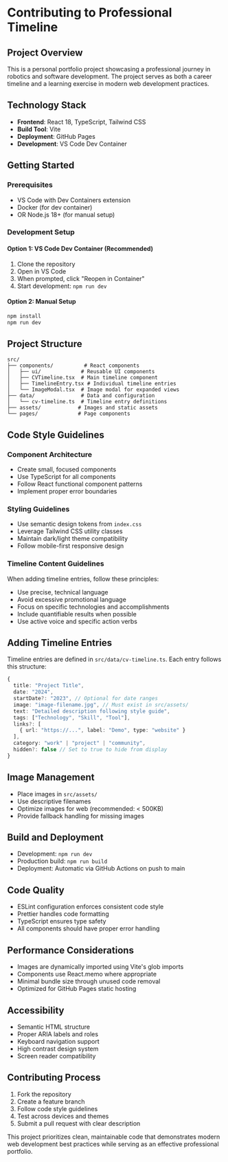 # Contributing to Professional Timeline

## Project Overview
This is a personal portfolio project showcasing a professional journey in robotics and software development. The project serves as both a career timeline and a learning exercise in modern web development practices.

## Technology Stack
- **Frontend**: React 18, TypeScript, Tailwind CSS
- **Build Tool**: Vite
- **Deployment**: GitHub Pages
- **Development**: VS Code Dev Container

## Getting Started

### Prerequisites
- VS Code with Dev Containers extension
- Docker (for dev container)
- OR Node.js 18+ (for manual setup)

### Development Setup

#### Option 1: VS Code Dev Container (Recommended)
1. Clone the repository
2. Open in VS Code
3. When prompted, click "Reopen in Container"
4. Start development: `npm run dev`

#### Option 2: Manual Setup
```bash
npm install
npm run dev
```

## Project Structure

```
src/
├── components/          # React components
│   ├── ui/             # Reusable UI components
│   ├── CVTimeline.tsx  # Main timeline component
│   ├── TimelineEntry.tsx # Individual timeline entries
│   └── ImageModal.tsx  # Image modal for expanded views
├── data/               # Data and configuration
│   └── cv-timeline.ts  # Timeline entry definitions
├── assets/            # Images and static assets
└── pages/             # Page components
```

## Code Style Guidelines

### Component Architecture
- Create small, focused components
- Use TypeScript for all components
- Follow React functional component patterns
- Implement proper error boundaries

### Styling Guidelines
- Use semantic design tokens from `index.css`
- Leverage Tailwind CSS utility classes
- Maintain dark/light theme compatibility
- Follow mobile-first responsive design

### Timeline Content Guidelines
When adding timeline entries, follow these principles:
- Use precise, technical language
- Avoid excessive promotional language
- Focus on specific technologies and accomplishments
- Include quantifiable results when possible
- Use active voice and specific action verbs

## Adding Timeline Entries

Timeline entries are defined in `src/data/cv-timeline.ts`. Each entry follows this structure:

```typescript
{
  title: "Project Title",
  date: "2024",
  startDate?: "2023", // Optional for date ranges
  image: "image-filename.jpg", // Must exist in src/assets/
  text: "Detailed description following style guide",
  tags: ["Technology", "Skill", "Tool"],
  links?: [
    { url: "https://...", label: "Demo", type: "website" }
  ],
  category: "work" | "project" | "community",
  hidden?: false // Set to true to hide from display
}
```

## Image Management
- Place images in `src/assets/`
- Use descriptive filenames
- Optimize images for web (recommended: < 500KB)
- Provide fallback handling for missing images

## Build and Deployment
- Development: `npm run dev`
- Production build: `npm run build`
- Deployment: Automatic via GitHub Actions on push to main

## Code Quality
- ESLint configuration enforces consistent code style
- Prettier handles code formatting
- TypeScript ensures type safety
- All components should have proper error handling

## Performance Considerations
- Images are dynamically imported using Vite's glob imports
- Components use React.memo where appropriate
- Minimal bundle size through unused code removal
- Optimized for GitHub Pages static hosting

## Accessibility
- Semantic HTML structure
- Proper ARIA labels and roles
- Keyboard navigation support
- High contrast design system
- Screen reader compatibility

## Contributing Process
1. Fork the repository
2. Create a feature branch
3. Follow code style guidelines
4. Test across devices and themes
5. Submit a pull request with clear description

This project prioritizes clean, maintainable code that demonstrates modern web development best practices while serving as an effective professional portfolio.